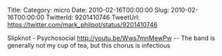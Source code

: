 Title: 
Category: micro
Date: 2010-02-16T00:00:00
Slug: 2010-02-16T00:00:00
TwitterId: 9201410746
TweetUrl: https://twitter.com/mark_philpot/status/9201410746

Slipknot - Psychosocial http://youtu.be/Wws7mnMewPw -- The band is generally not my cup of tea, but this chorus is infectious